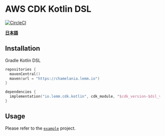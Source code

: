 # AWS CDK Kotlin DSL
[![CircleCI](https://circleci.com/gh/Semantic-Configuration/AWS-CDK-Kotlin-DSL/tree/main.svg?style=shield)](
  https://circleci.com/gh/Semantic-Configuration/AWS-CDK-Kotlin-DSL/tree/main
)

[**日本語**](README-JA.md)


## Installation
Gradle Kotlin DSL

```kotlin
repositories {
  mavenCentral()
  maven(url = "https://chamelania.lemm.io")
}

dependencies {
  implementation("io.lemm.cdk.kotlin", cdk_module, "$cdk_version-$dsl_version")
}
```


## Usage
Please refer to the [`example`](example) project.
